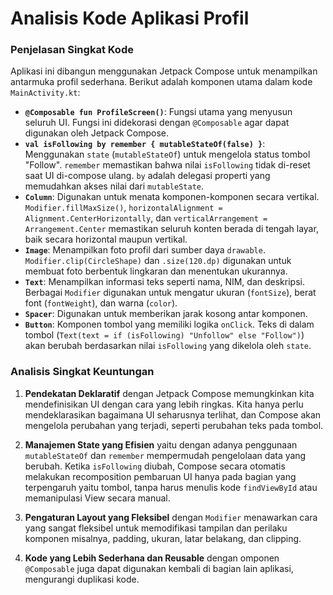 # Analisis Kode Aplikasi Profil

### Penjelasan Singkat Kode

Aplikasi ini dibangun menggunakan Jetpack Compose untuk menampilkan antarmuka profil sederhana. Berikut adalah komponen utama dalam kode `MainActivity.kt`:

-   **`@Composable fun ProfileScreen()`**: Fungsi utama yang menyusun seluruh UI. Fungsi ini didekorasi dengan `@Composable` agar dapat digunakan oleh Jetpack Compose.
-   **`val isFollowing by remember { mutableStateOf(false) }`**: Menggunakan `state` (`mutableStateOf`) untuk mengelola status tombol "Follow". `remember` memastikan bahwa nilai `isFollowing` tidak di-reset saat UI di-compose ulang. `by` adalah delegasi properti yang memudahkan akses nilai dari `mutableState`.
-   **`Column`**: Digunakan untuk menata komponen-komponen secara vertikal. `Modifier.fillMaxSize()`, `horizontalAlignment = Alignment.CenterHorizontally`, dan `verticalArrangement = Arrangement.Center` memastikan seluruh konten berada di tengah layar, baik secara horizontal maupun vertikal.
-   **`Image`**: Menampilkan foto profil dari sumber daya `drawable`. `Modifier.clip(CircleShape)` dan `.size(120.dp)` digunakan untuk membuat foto berbentuk lingkaran dan menentukan ukurannya.
-   **`Text`**: Menampilkan informasi teks seperti nama, NIM, dan deskripsi. Berbagai `Modifier` digunakan untuk mengatur ukuran (`fontSize`), berat font (`fontWeight`), dan warna (`color`).
-   **`Spacer`**: Digunakan untuk memberikan jarak kosong antar komponen.
-   **`Button`**: Komponen tombol yang memiliki logika `onClick`. Teks di dalam tombol (`Text(text = if (isFollowing) "Unfollow" else "Follow")`) akan berubah berdasarkan nilai `isFollowing` yang dikelola oleh `state`.

### Analisis Singkat Keuntungan

1.  **Pendekatan Deklaratif** dengan Jetpack Compose memungkinkan kita mendefinisikan UI dengan cara yang lebih ringkas. Kita hanya perlu mendeklarasikan bagaimana UI seharusnya terlihat, dan Compose akan mengelola perubahan yang terjadi, seperti perubahan teks pada tombol.

2.  **Manajemen State yang Efisien** yaitu dengan adanya penggunaan `mutableStateOf` dan `remember` mempermudah pengelolaan data yang berubah. Ketika `isFollowing` diubah, Compose secara otomatis melakukan recomposition pembaruan UI hanya pada bagian yang terpengaruh yaitu tombol, tanpa harus menulis kode `findViewById` atau memanipulasi View secara manual.

3.  **Pengaturan Layout yang Fleksibel** dengan `Modifier` menawarkan cara yang sangat fleksibel untuk memodifikasi tampilan dan perilaku komponen misalnya, padding, ukuran, latar belakang, dan clipping.

4.  **Kode yang Lebih Sederhana dan Reusable** dengan omponen `@Composable` juga dapat digunakan kembali di bagian lain aplikasi, mengurangi duplikasi kode.
